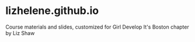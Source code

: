 # lizhelene.github.io
Course materials and slides, customized for Girl Develop It's Boston chapter by Liz Shaw
